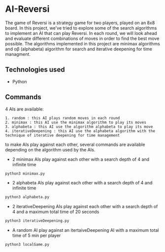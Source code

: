 # AI-Reversi

The game of Reversi is a strategy game for two players, played on an 8x8 board. In this project, we've tried to explore some of the search algorithms to implement an AI that can play Reversi. In each round, we will look ahead and evaluate different combinations of moves in order to find the best move possible. The algorithms implemented in this project are minimax algorithms and αβ (alphabeta) algorithm for search and iterative deepening for time managment.

## Technologies used
* Python

## Commands

4 AIs are available:

    1. random : this AI plays random moves in each round
    2. minimax : this AI use the minimax algorithm to play its moves
    3. alphabeta : this AI use the algorithm alphabeta to play its move
    4. iterativeDeepening : this AI use the alphabeta algorithm with the technique of iterative deepening for time management
    

to make AIs play against each other, several commands are available depending on the algorithm used by the AIs.

* 2 minimax AIs play against each other with a search depth of 4 and infinite time 
```bash
python3 minimax.py
```
* 2 alphabeta AIs play against each other with a search depth of 4 and infinite time 
```bash
python3 alphabeta.py
```
* 2 iterativeDeepening AIs play against each other with a search depth of 4 and a maximum total time of 20 seconds
```bash
python3 iterativeDeepening.py
```
* A random AI play against an itertaiveDeepening AI with a maximum total time of 5 min per player
```bash
python3 localGame.py
```

